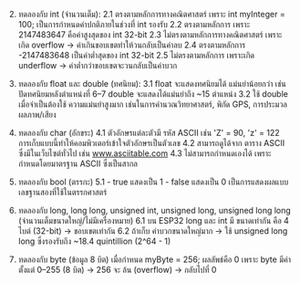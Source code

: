 2. ทดลองกับ int (จำนวนเต็ม):
   2.1 ตรงตามหลักการทางคณิตศาสตร์ เพราะ int myInteger = 100; เป็นการกำหนดค่าปกติภายในช่วงที่ int รองรับ
   2.2 ตรงตามหลักการ เพราะ 2147483647 คือค่าสูงสุดของ int 32-bit
   2.3 ไม่ตรงตามหลักการทางคณิตศาสตร์ เพราะเกิด overflow → ค่าเกินขอบเขตทำให้วนกลับเป็นค่าลบ
   2.4 ตรงตามหลักการ -2147483648 เป็นค่าต่ำสุดของ int 32-bit
   2.5 ไม่ตรงตามหลักการ เพราะเกิด underflow → ค่าต่ำกว่าขอบเขตจะวนกลับเป็นค่าบวก

3. ทดลองกับ float และ double (ทศนิยม):
   3.1  float จะแสดงทศนิยมได้ แม่นยำน้อยกว่า เช่น ปัดทศนิยมหลังตำแหน่งที่ 6–7 double จะแสดงได้แม่นยำถึง ~15 ตำแหน่ง
   3.2 ใช้ double เมื่อจำเป็นต้องใช้ ความแม่นยำสูงมาก เช่นในการคำนวณวิทยาศาสตร์, พิกัด GPS, การประมวลผลภาพ/เสียง

4. ทดลองกับ char (อักขระ)
   4.1 ตัวอักษรแต่ละตัวมี รหัส ASCII เช่น 'Z' = 90, 'z' = 122 การเก็บแบบนี้ทำให้คอมพิวเตอร์เข้าใจตัวอักษรเป็นตัวเลข
   4.2 สามารถดูได้จาก ตาราง ASCII ซึ่งมีในเว็บไซต์ทั่วไป เช่น www.asciitable.com
   4.3 ไม่สามารถกำหนดเองได้ เพราะ กำหนดโดยมาตรฐาน ASCII ซึ่งเป็นสากล

5. ทดลองกับ bool (ตรรกะ)
   5.1 - true แสดงเป็น 1
       - false แสดงเป็น 0
เป็นการแสดงผลแบบเลขฐานสองที่ใช้ในตรรกศาสตร์

6. ทดลองกับ long, long long, unsigned int, unsigned long, unsigned long long (จำนวนเต็มขนาดใหญ่/ไม่มีเครื่องหมาย)
   6.1 บน ESP32 long และ int มี ขนาดเท่ากัน คือ 4 ไบต์ (32-bit) → ขอบเขตเท่ากัน
   6.2 ถ้าเก็บ ค่าบวกขนาดใหญ่มาก → ใช้ unsigned long long ซึ่งรองรับถึง ~18.4 quintillion (2^64 - 1)

7. ทดลองกับ byte (ข้อมูล 8 บิต)
   เมื่อกำหนด myByte = 256; ผลลัพธ์คือ 0
   เพราะ byte มีค่าตั้งแต่ 0–255 (8 บิต) → 256 จะ ล้น (overflow) → กลับไปที่ 0
